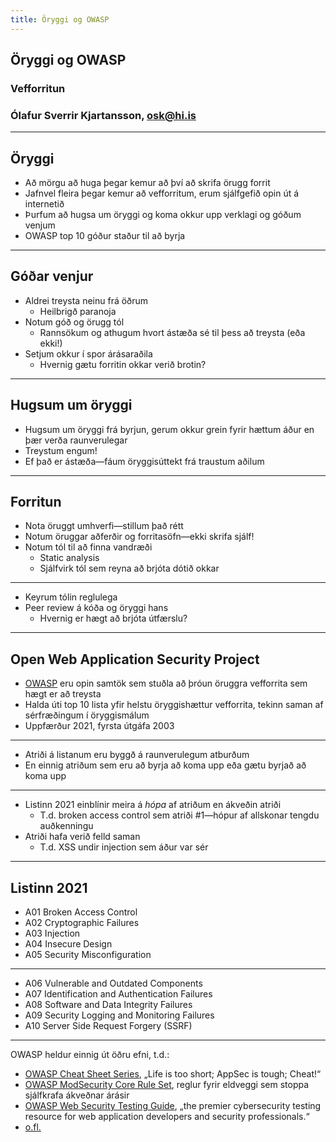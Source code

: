 ```yaml
---
title: Öryggi og OWASP
---
```


## Öryggi og OWASP

### Vefforritun

### Ólafur Sverrir Kjartansson, [osk@hi.is](mailto:osk@hi.is)

---

## Öryggi

* Að mörgu að huga þegar kemur að því að skrifa örugg forrit
* Jafnvel fleira þegar kemur að vefforritum, erum sjálfgefið opin út á internetið
* Þurfum að hugsa um öryggi og koma okkur upp verklagi og góðum venjum
* OWASP top 10 góður staður til að byrja

***

## Góðar venjur

* Aldrei treysta neinu frá öðrum
  * Heilbrigð paranoja
* Notum góð og örugg tól
  * Rannsökum og athugum hvort ástæða sé til þess að treysta (eða ekki!)
* Setjum okkur í spor árásaraðila
  * Hvernig gætu forritin okkar verið brotin?

***

## Hugsum um öryggi

* Hugsum um öryggi frá byrjun, gerum okkur grein fyrir hættum áður en þær verða raunverulegar
* Treystum engum!
* Ef það er ástæða—fáum öryggisúttekt frá traustum aðilum

***

## Forritun

* Nota öruggt umhverfi—stillum það rétt
* Notum öruggar aðferðir og forritasöfn—ekki skrifa sjálf!
* Notum tól til að finna vandræði
  * Static analysis
  * Sjálfvirk tól sem reyna að brjóta dótið okkar

***

* Keyrum tólin reglulega
* Peer review á kóða og öryggi hans
  * Hvernig er hægt að brjóta útfærslu?

---

## Open Web Application Security Project

* [OWASP](https://www.owasp.org/) eru opin samtök sem stuðla að þróun öruggra vefforrita sem hægt er að treysta
* Halda úti top 10 lista yfir helstu öryggishættur vefforrita, tekinn saman af sérfræðingum í öryggismálum
* Uppfærður 2021, fyrsta útgáfa 2003

***

* Atriði á listanum eru byggð á raunverulegum atburðum
* En einnig atriðum sem eru að byrja að koma upp eða gætu byrjað að koma upp

***

* Listinn 2021 einblínir meira á _hópa_ af atriðum en ákveðin atriði
  * T.d. broken access control sem atriði #1—hópur af allskonar tengdu auðkenningu
* Atriði hafa verið felld saman
  * T.d. XSS undir injection sem áður var sér

***

## Listinn 2021

* A01 Broken Access Control
* A02 Cryptographic Failures
* A03 Injection
* A04 Insecure Design
* A05 Security Misconfiguration

***

* A06 Vulnerable and Outdated Components
* A07 Identification and Authentication Failures
* A08 Software and Data Integrity Failures
* A09 Security Logging and Monitoring Failures
* A10 Server Side Request Forgery (SSRF)

***

OWASP heldur einnig út öðru efni, t.d.:

* [OWASP Cheat Sheet Series](https://cheatsheetseries.owasp.org/index.html), „Life is too short; AppSec is tough; Cheat!“
* [OWASP ModSecurity Core Rule Set](https://owasp.org/www-project-modsecurity-core-rule-set/), reglur fyrir eldveggi sem stoppa sjálfkrafa ákveðnar árásir
* [OWASP Web Security Testing Guide](https://owasp.org/www-project-web-security-testing-guide/), „the premier cybersecurity testing resource for web application developers and security professionals.“
* [o.fl.](https://owasp.org/projects/)
